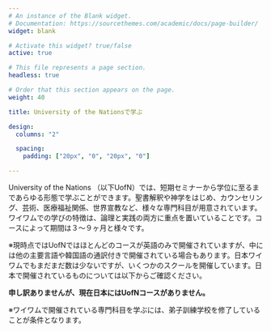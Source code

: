 ```yaml
---
# An instance of the Blank widget.
# Documentation: https://sourcethemes.com/academic/docs/page-builder/
widget: blank

# Activate this widget? true/false
active: true

# This file represents a page section.
headless: true

# Order that this section appears on the page.
weight: 40

title: University of the Nationsで学ぶ

design:
  columns: "2"

  spacing:
    padding: ["20px", "0", "20px", "0"]

---
```


University of the Nations （以下UofN）では、短期セミナーから学位に至るまであらゆる形態で学ぶことができます。聖書解釈や神学をはじめ、カウンセリング、芸術、医療福祉関係、世界宣教など、様々な専門科目が用意されています。ワイワムでの学びの特徴は、論理と実践の両方に重点を置いていることです。コースによって期間は３〜９ヶ月と様々です。

※現時点ではUofNではほとんどのコースが英語のみで開催されていますが、中には他の主要言語や韓国語の通訳付きで開催されている場合もあります。日本ワイワムでもまだまだ数は少ないですが、いくつかのスクールを開催しています。日本で開催されているものについては以下からご確認ください。

**申し訳ありませんが、現在日本にはUofNコースがありません。**

※ワイワムで開催されている専門科目を学ぶには、弟子訓練学校を修了していることが条件となります。
